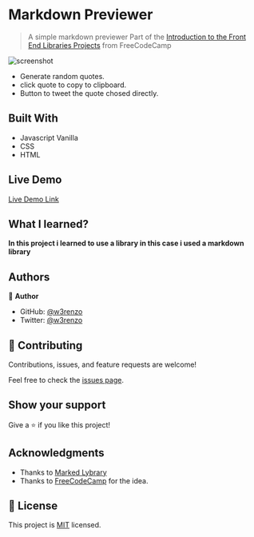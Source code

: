 # Markdown Previewer

> A simple markdown previewer
> Part of the [Introduction to the Front End Libraries Projects](https://www.freecodecamp.org/learn/front-end-libraries/front-end-libraries-projects/build-a-markdown-previewer) from FreeCodeCamp

![screenshot](https://i.imgur.com/DfC8gve.png)

- Generate random quotes.
- click quote to copy to clipboard.
- Button to tweet the quote chosed directly.

## Built With

- Javascript Vanilla
- CSS
- HTML

## Live Demo

[Live Demo Link](https://codepen.io/w3renzo/pen/MWjmVoj)

## What I learned?

**In this project i learned to use a library in this case i used a markdown library**

## Authors

👤 **Author**

- GitHub: [@w3renzo](https://github.com/w3renzo)
- Twitter: [@w3renzo](https://twitter.com/w3renzo)

## 🤝 Contributing

Contributions, issues, and feature requests are welcome!

Feel free to check the [issues page](issues/).

## Show your support

Give a ⭐️ if you like this project!

## Acknowledgments

- Thanks to [Marked Lybrary](https://github.com/markedjs/marked?utm_source=cdnjs&utm_medium=cdnjs_link&utm_campaign=cdnjs_library)
- Thanks to [FreeCodeCamp](https://www.freecodecamp.org/learn/front-end-libraries/front-end-libraries-projects/build-a-random-quote-machine) for the idea.

## 📝 License

This project is [MIT](lic.url) licensed.
